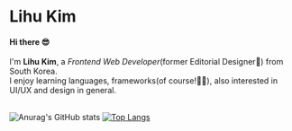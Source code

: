 # Lihu Kim

#### Hi there 😎

I'm **Lihu Kim**, a *Frontend Web Developer*(former Editorial Designer🎨) from South Korea. <br>
I enjoy learning languages, frameworks(of course!🙋‍♀️), also interested in UI/UX and design in general. 
<br><br>


![Anurag's GitHub stats](https://github-readme-stats.vercel.app/api?username=limelumo&show_icons=true&theme=radical)
[![Top Langs](https://github-readme-stats.vercel.app/api/top-langs/?username=limelumo&layout=compact&theme=radical)](https://github.com/anuraghazra/github-readme-stats)

